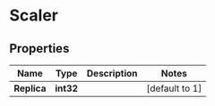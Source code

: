# Scaler

## Properties

Name | Type | Description | Notes
------------ | ------------- | ------------- | -------------
**Replica** | **int32** | | [default to 1]
